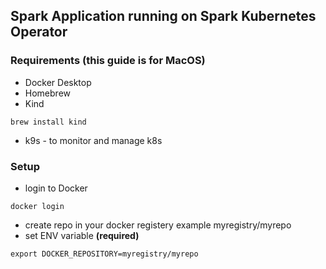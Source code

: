 ## Spark Application running on Spark Kubernetes Operator

### Requirements (this guide is for MacOS)
- Docker Desktop
- Homebrew
- Kind
```
brew install kind
```
- k9s - to monitor and manage k8s

### Setup
- login to Docker
```
docker login
```
- create repo in your docker registery example myregistry/myrepo
- set ENV variable **(required)**
```
export DOCKER_REPOSITORY=myregistry/myrepo
```
